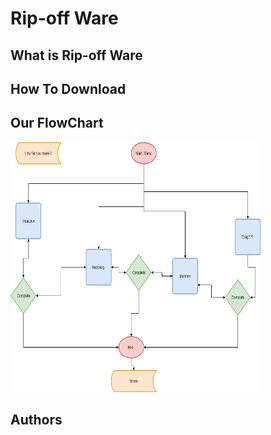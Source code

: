 # Rip-off Ware
<h2>What is Rip-off Ware</h2>


<h2> How To Download</h2>


<h2>Our FlowChart</h2>
<img src="C# Final.jpg" height = "400" width ="400">


<h2>Authors</h2>

